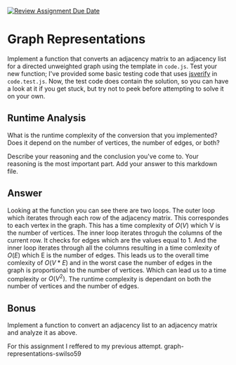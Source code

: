 [![Review Assignment Due Date](https://classroom.github.com/assets/deadline-readme-button-24ddc0f5d75046c5622901739e7c5dd533143b0c8e959d652212380cedb1ea36.svg)](https://classroom.github.com/a/hFs1pb0z)
# Graph Representations

Implement a function that converts an adjacency matrix to an adjacency list for
a directed unweighted graph using the template in `code.js`. Test your new
function; I've provided some basic testing code that uses
[jsverify](https://jsverify.github.io/) in `code.test.js`. Now, the test code
does contain the solution, so you can have a look at it if you get stuck, but
try not to peek before attempting to solve it on your own.

## Runtime Analysis

What is the runtime complexity of the conversion that you implemented? Does it
depend on the number of vertices, the number of edges, or both?

Describe your reasoning and the conclusion you've come to. Your reasoning is the
most important part. Add your answer to this markdown file.

## Answer

Looking at the function you can see there are two loops. The outer loop which iterates through each row of the adjacency matrix. This correspondes to each vertex in the graph. This has a time complexity of $O(V)$ which V is the number of vertices.
The inner loop iterates throguh the columns of the current row. It checks for edges which are the values equal to 1. And the inner loop iterates through all the columns resulting in a time comlexity of $O(E)$ which E is the number of edges. This leads us to the overall time comlexity of $O(V * E)$ and in the worst case the number of edges in the graph is proportional to the number of vertices. Which can lead us to a time complexity or $O(V^{2})$. 
The runtime complexity is dependant on both the number of vertices and the number of edges. 

## Bonus

Implement a function to convert an adjacency list to an adjacency matrix and
analyze it as above.


For this assignment I reffered to my previous attempt. graph-representations-swilso59

